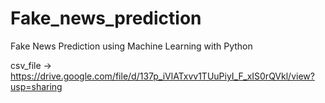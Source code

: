# Fake_news_prediction
Fake News Prediction using Machine Learning with Python


csv_file -> https://drive.google.com/file/d/137p_iVlATxvv1TUuPiyI_F_xIS0rQVkl/view?usp=sharing
